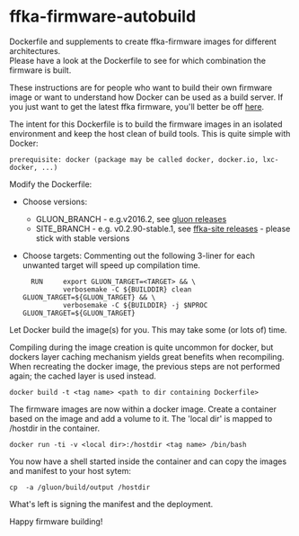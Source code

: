 # ffka-firmware-autobuild
Dockerfile and supplements to create ffka-firmware images for different architectures.  
Please have a look at the Dockerfile to see for which combination the firmware is built.  

These instructions are for people who want to build their own firmware image or want to understand how Docker can be used as a build server.
If you just want to get the latest ffka firmware, you'll better be off [here](http://ffka.net/firmware.html).

The intent for this Dockerfile is to build the firmware images in an isolated environment and keep the host clean of build tools.
This is quite simple with Docker:

	prerequisite: docker (package may be called docker, docker.io, lxc-docker, ...)

Modify the Dockerfile:

* Choose versions:
	* GLUON_BRANCH - e.g.v2016.2, see [gluon releases](https://github.com/freifunk-gluon/gluon/releases)
	* SITE_BRANCH - e.g. v0.2.90-stable.1, see [ffka-site releases](https://github.com/ffka/site-ffka/releases) - please stick with stable versions
* Choose targets: Commenting out the following 3-liner for each unwanted target will speed up compilation time.

		RUN     export GLUON_TARGET=<TARGET> && \
		        verbosemake -C ${BUILDDIR} clean GLUON_TARGET=${GLUON_TARGET} && \
	        	verbosemake -C ${BUILDDIR} -j $NPROC GLUON_TARGET=${GLUON_TARGET}
	
Let Docker build the image(s) for you. This may take some (or lots of) time.

Compiling during the image creation is quite uncommon for docker, but dockers layer caching mechanism yields great benefits when recompiling.
When recreating the docker image, the previous steps are not performed again; the cached layer is used instead.

	docker build -t <tag name> <path to dir containing Dockerfile>

The firmware images are now within a docker image. Create a container based on the image and add a volume to it. The 'local dir' is mapped to /hostdir in the container.

	docker run -ti -v <local dir>:/hostdir <tag name> /bin/bash

You now have a shell started inside the container and can copy the images and manifest to your host sytem:

	cp  -a /gluon/build/output /hostdir

What's left is signing the manifest and the deployment.

Happy firmware building!
